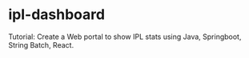 # ipl-dashboard
Tutorial: Create a Web portal to show IPL stats using Java, Springboot, String Batch, React.
